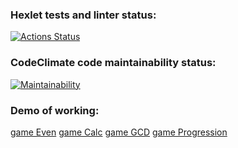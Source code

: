 ### Hexlet tests and linter status:
[![Actions Status](https://github.com/mynameiskatherine/java-project-61/workflows/hexlet-check/badge.svg)](https://github.com/mynameiskatherine/java-project-61/actions)
### CodeClimate code maintainability status:
[![Maintainability](https://api.codeclimate.com/v1/badges/96aa053248d03e8931ca/maintainability)](https://codeclimate.com/github/mynameiskatherine/java-project-61/maintainability)
### Demo of working:
[game Even](https://asciinema.org/a/jroHJ238OKqn8ERJgzKOw74Ux)
[game Calc](https://asciinema.org/a/9mnYXwwLeXEm08xCKnFuoPkiV)
[game GCD](https://asciinema.org/a/d30lVjedT4zZl2KCWRFokjUmd)
[game Progression](https://asciinema.org/a/Sf0I4aqB4WR0JVnAkPmgcW4cl)
